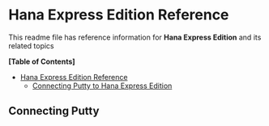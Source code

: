 # Hana Express Edition Reference

This readme file has reference information for **Hana Express Edition** and its related topics

**[Table of Contents]**

- [Hana Express Edition Reference](#hana-express-edition-reference)
  - [Connecting Putty to Hana Express Edition](#connecting-putty)

## Connecting Putty
